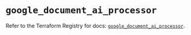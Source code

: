 # `google_document_ai_processor`

Refer to the Terraform Registry for docs: [`google_document_ai_processor`](https://registry.terraform.io/providers/hashicorp/google/6.27.0/docs/resources/document_ai_processor).

